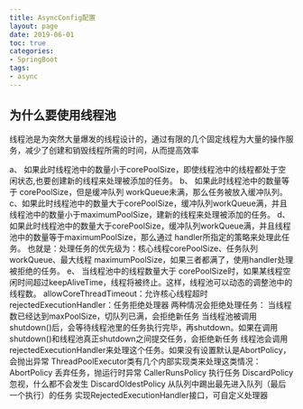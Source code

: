 ```yaml
---
title: AsyncConfig配置
layout: page
date: 2019-06-01
toc: true
categories: 
- SpringBoot
tags: 
- async
---
```

## 为什么要使用线程池
线程池是为突然大量爆发的线程设计的，通过有限的几个固定线程为大量的操作服务，减少了创建和销毁线程所需的时间，从而提高效率
<!-- more-->
a、 如果此时线程池中的数量小于corePoolSize，即使线程池中的线程都处于空闲状态,也要创建新的线程来处理被添加的任务。
b、 如果此时线程池中的数量等于 corePoolSize，但是缓冲队列 workQueue未满，那么任务被放入缓冲队列。
c、如果此时线程池中的数量大于corePoolSize，缓冲队列workQueue满，并且线程池中的数量小于maximumPoolSize，建新的线程来处理被添加的任务。
d、 如果此时线程池中的数量大于corePoolSize，缓冲队列workQueue满，并且线程池中的数量等于maximumPoolSize，那么通过 handler所指定的策略来处理此任务。
也就是：处理任务的优先级为：核心线程corePoolSize、任务队列workQueue、最大线程 maximumPoolSize，如果三者都满了，使用handler处理被拒绝的任务。
e、 当线程池中的线程数量大于 corePoolSize时，如果某线程空闲时间超过keepAliveTime，线程将被终止。这样，线程池可以动态的调整池中的线程数。
allowCoreThreadTimeout：允许核心线程超时
rejectedExecutionHandler：任务拒绝处理器
两种情况会拒绝处理任务：
当线程数已经达到maxPoolSize，切队列已满，会拒绝新任务
当线程池被调用shutdown()后，会等待线程池里的任务执行完毕，再shutdown。如果在调用shutdown()和线程池真正shutdown之间提交任务，会拒绝新任务
线程池会调用rejectedExecutionHandler来处理这个任务。如果没有设置默认是AbortPolicy，会抛出异常
ThreadPoolExecutor类有几个内部实现类来处理这类情况：
AbortPolicy 丢弃任务，抛运行时异常
CallerRunsPolicy 执行任务
DiscardPolicy 忽视，什么都不会发生
DiscardOldestPolicy 从队列中踢出最先进入队列（最后一个执行）的任务
实现RejectedExecutionHandler接口，可自定义处理器
